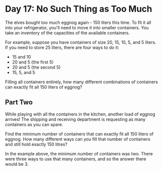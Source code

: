 # Day 17: No Such Thing as Too Much

The elves bought too much eggnog again - 150 liters this time.
To fit it all into your refrigerator,
you'll need to move it into smaller containers.
You take an inventory of the capacities of the available containers.

For example, suppose you have containers of size 20, 15, 10, 5, and 5 liters.
If you need to store 25 liters, there are four ways to do it:

- 15 and 10
- 20 and 5 (the first 5)
- 20 and 5 (the second 5)
- 15, 5, and 5

Filling all containers entirely, how many different combinations
of containers can exactly fit all 150 liters of eggnog?

## Part Two

While playing with all the containers in the kitchen, another load of eggnog arrives!
The shipping and receiving department is requesting as many containers as you can spare.

Find the minimum number of containers that can exactly fit all 150 liters of eggnog.
How many different ways can you fill that number
of containers and still hold exactly 150 litres?

In the example above, the minimum number of containers was two.
There were three ways to use that many containers,
and so the answer there would be 3.
